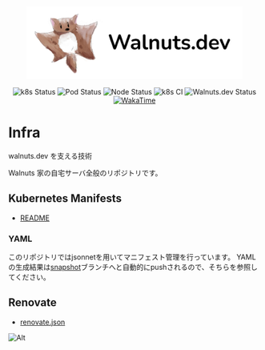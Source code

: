 <p align="center">
    <a href="https://walnuts.dev" alt="WakaTime">
        <img src="./static/logo.png" alt="walnuts" width="430px" />
    </a>
</p>

<p align="center">
    <img src="https://walnuts1018.github.io/infra/k8sStatus.svg" alt="k8s Status" />
    <img src="https://walnuts1018.github.io/infra/podStatus.svg" alt="Pod Status" />
    <img src="https://walnuts1018.github.io/infra/nodeStatus.svg" alt="Node Status" />
    <img src="https://github.com/walnuts1018/infra/actions/workflows/snapshot.yaml/badge.svg" alt="k8s CI" />
    <img alt="Walnuts.dev Status" src="https://img.shields.io/website?url=https%3A%2F%2Fwalnuts.dev&label=Walnuts.dev">
    <a href="https://wakatime.com/badge/user/981e52dd-a7ab-4b00-9a71-125be9dc2de6/project/07d86b66-ede6-45aa-a456-0985d4aed1a9.svg" alt="WakaTime">
        <img src="https://wakatime.com/badge/user/981e52dd-a7ab-4b00-9a71-125be9dc2de6/project/07d86b66-ede6-45aa-a456-0985d4aed1a9.svg" alt="WakaTime" />
    </a>
</p>

# Infra

walnuts.dev を支える技術

Walnuts 家の自宅サーバ全般のリポジトリです。

## Kubernetes Manifests

- [README](./k8s/README.md)

### YAML

このリポジトリではjsonnetを用いてマニフェスト管理を行っています。
YAMLの生成結果は[snapshot](https://github.com/walnuts1018/infra/tree/snapshot)ブランチへと自動的にpushされるので、そちらを参照してください。


## Renovate

- [renovate.json](./renovate.json5)

![Alt](https://repobeats.axiom.co/api/embed/dd585ab5402819b2c5e92a25cbd4dc2304035170.svg "Repobeats analytics image")
